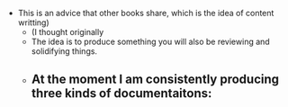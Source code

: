 - This is an advice that other books share, which is the idea of content writting)
	- (I thought originally
	- The idea is to produce something you will also be reviewing and solidifying things.
	- At the moment I am consistently producing three kinds of documentaitons:
		-